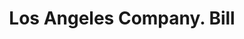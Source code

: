 ---
doi: 10.7916/D8NP3GFK
date_other: '1913'
date_other_textual: '1913'
form: printed ephemera
genre:
- Invoices
name:
- Los Angeles Company
object_in_context_url: https://biggert.cul.columbia.edu/items/view/ave_biggert_00418
subject_hierarchical_geographic:
- Boston, Massachusetts, United States
subject_name:
- Los Angeles Company
title: Los Angeles Company. Bill
sort_title: Los Angeles Company. Bill
call_number: ave_biggert_00418
coordinates:
- 42.35805555555556,-71.06361111111111
pid: ave_biggert_00418
identifiers: ave_biggert_00418
thumbnail: https://derivativo-1.library.columbia.edu/iiif/2/ldpd:344186/full/!256,256/0/native.jpg
permalink: "/biggert/ave_biggert_00418/"
layout: iiif-image-page
---